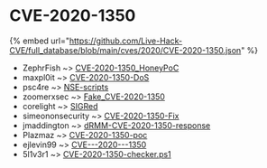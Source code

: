 # CVE-2020-1350
{% embed url="https://github.com/Live-Hack-CVE/full_database/blob/main/cves/2020/CVE-2020-1350.json" %}

* ZephrFish ~> [CVE-2020-1350_HoneyPoC](https://www.alice-snow.ru/2020/database/cve-2020-1350/cve-2020-1350_honeypoc-zephrfish)
* maxpl0it ~> [CVE-2020-1350-DoS](https://www.alice-snow.ru/2020/database/cve-2020-1350/cve-2020-1350-dos-maxpl0it)
* psc4re ~> [NSE-scripts](https://www.alice-snow.ru/2020/database/cve-2020-1350/nse-scripts-psc4re)
* zoomerxsec ~> [Fake_CVE-2020-1350](https://www.alice-snow.ru/2020/database/cve-2020-1350/fake_cve-2020-1350-zoomerxsec)
* corelight ~> [SIGRed](https://www.alice-snow.ru/2020/database/cve-2020-1350/sigred-corelight)
* simeononsecurity ~> [CVE-2020-1350-Fix](https://www.alice-snow.ru/2020/database/cve-2020-1350/cve-2020-1350-fix-simeononsecurity)
* jmaddington ~> [dRMM-CVE-2020-1350-response](https://www.alice-snow.ru/2020/database/cve-2020-1350/drmm-cve-2020-1350-response-jmaddington)
* Plazmaz ~> [CVE-2020-1350-poc](https://www.alice-snow.ru/2020/database/cve-2020-1350/cve-2020-1350-poc-plazmaz)
* ejlevin99 ~> [CVE---2020---1350](https://www.alice-snow.ru/2020/database/cve-2020-1350/cve---2020---1350-ejlevin99)
* 5l1v3r1 ~> [CVE-2020-1350-checker.ps1](https://www.alice-snow.ru/2020/database/cve-2020-1350/cve-2020-1350-checker.ps1-5l1v3r1)